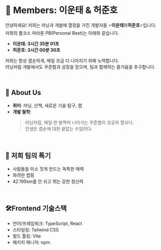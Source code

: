 # 👟 Members: 이운태 & 허준호

안녕하세요! 저희는 러닝과 개발에 열정을 가진 개발자들 ⭐️**이운태**와**허준호**⭐️입니다.  
저희의 풀코스 마라톤 PB(Personal Best)는 아래와 같습니다.

- **이운태: 3시간 35분 01초**
- **허준호: 3시간 00분 30초**

저희는 항상 겸손하게, 매일 조금 더 나아지기 위해 노력합니다.  
러닝처럼 개발에서도 꾸준함과 성장을 믿으며, 팀과 함께하는 즐거움을 추구합니다.

<br>

## 🌟 About Us

- **취미**: 러닝, 산책, 새로운 기술 탐구, 랩
- **개발 철학**:  
  > 러닝처럼, 매일 한 발짝씩 나아가는 꾸준함이 성공의 열쇠다. <br>
  > 인생은 겸손에 대한 끝없는 수업이다.

<br>

## 🤸 저희 팀의 특기
- 사람들을 미소 짓게 만드는 독특한 매력
- 화려한 랩핑
- 42.195km를 안 쉬고 뛰는 강한 정신력

<br>

## 🛠️Frontend 기술스택
- 언어/프레임워크: TypeScript, React
- 스타일링: Tailwind CSS
- 빌드 툴링: Vite
- 패키지 매니저: npm